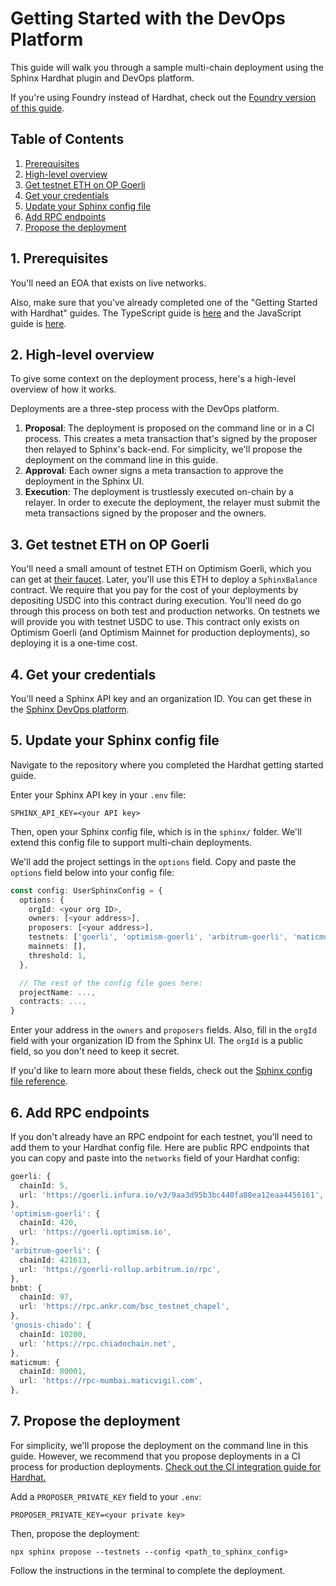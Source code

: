 # Getting Started with the DevOps Platform

This guide will walk you through a sample multi-chain deployment using the Sphinx Hardhat plugin and DevOps platform.

If you're using Foundry instead of Hardhat, check out the [Foundry version of this guide](https://github.com/sphinx-labs/sphinx/blob/develop/docs/ops-foundry-getting-started.md).

## Table of Contents

1. [Prerequisites](#1-prerequisites)
2. [High-level overview](#2-high-level-overview)
3. [Get testnet ETH on OP Goerli](#3-get-testnet-eth-on-op-goerli)
4. [Get your credentials](#4-get-your-credentials)
5. [Update your Sphinx config file](#5-update-your-sphinx-config-file)
6. [Add RPC endpoints](#6-add-rpc-endpoints)
7. [Propose the deployment](#7-propose-the-deployment)

## 1. Prerequisites

You'll need an EOA that exists on live networks.

Also, make sure that you've already completed one of the "Getting Started with Hardhat" guides. The TypeScript guide is [here](https://github.com/sphinx-labs/sphinx/blob/develop/docs/cli-hardhat-ts-getting-started.md) and the JavaScript guide is [here](https://github.com/sphinx-labs/sphinx/blob/develop/docs/cli-hardhat-js-getting-started.md).

## 2. High-level overview

To give some context on the deployment process, here's a high-level overview of how it works.

Deployments are a three-step process with the DevOps platform.

1. **Proposal**: The deployment is proposed on the command line or in a CI process. This creates a meta transaction that's signed by the proposer then relayed to Sphinx's back-end. For simplicity, we'll propose the deployment on the command line in this guide.
2. **Approval**: Each owner signs a meta transaction to approve the deployment in the Sphinx UI.
3. **Execution**: The deployment is trustlessly executed on-chain by a relayer. In order to execute the deployment, the relayer must submit the meta transactions signed by the proposer and the owners.

## 3. Get testnet ETH on OP Goerli

You'll need a small amount of testnet ETH on Optimism Goerli, which you can get at [their faucet](https://app.optimism.io/faucet). Later, you'll use this ETH to deploy a `SphinxBalance` contract. We require that you pay for the cost of your deployments by depositing USDC into this contract during execution. You'll need do go through this process on both test and production networks. On testnets we will provide you with testnet USDC to use. This contract only exists on Optimism Goerli (and Optimism Mainnet for production deployments), so deploying it is a one-time cost.

## 4. Get your credentials

You'll need a Sphinx API key and an organization ID. You can get these in the [Sphinx DevOps platform](https://www.sphinx.dev/).

## 5. Update your Sphinx config file

Navigate to the repository where you completed the Hardhat getting started guide.

Enter your Sphinx API key in your `.env` file:
```
SPHINX_API_KEY=<your API key>
```

Then, open your Sphinx config file, which is in the `sphinx/` folder. We'll extend this config file to support
multi-chain deployments.

We'll add the project settings in the `options` field. Copy and paste the `options` field below into your config file:

```ts
const config: UserSphinxConfig = {
  options: {
    orgId: <your org ID>,
    owners: [<your address>],
    proposers: [<your address>],
    testnets: ['goerli', 'optimism-goerli', 'arbitrum-goerli', 'maticmum', 'bnbt', 'gnosis-chiado'],
    mainnets: [],
    threshold: 1,
  },

  // The rest of the config file goes here:
  projectName: ...,
  contracts: ...,
}
```

Enter your address in the `owners` and `proposers` fields. Also, fill in the `orgId` field with your organization ID from the Sphinx UI. The `orgId` is a public field, so you don't need to keep it secret.

If you'd like to learn more about these fields, check out the [Sphinx config file reference](https://github.com/sphinx-labs/sphinx/blob/develop/docs/config-file.md).

## 6. Add RPC endpoints

If you don't already have an RPC endpoint for each testnet, you'll need to add them to your Hardhat config file. Here are public RPC endpoints that you can copy and paste into the `networks` field of your Hardhat config:

```ts
goerli: {
  chainId: 5,
  url: 'https://goerli.infura.io/v3/9aa3d95b3bc440fa88ea12eaa4456161',
},
'optimism-goerli': {
  chainId: 420,
  url: 'https://goerli.optimism.io',
},
'arbitrum-goerli': {
  chainId: 421613,
  url: 'https://goerli-rollup.arbitrum.io/rpc',
},
bnbt: {
  chainId: 97,
  url: 'https://rpc.ankr.com/bsc_testnet_chapel',
},
'gnosis-chiado': {
  chainId: 10200,
  url: 'https://rpc.chiadochain.net',
},
maticmum: {
  chainId: 80001,
  url: 'https://rpc-mumbai.maticvigil.com',
},
```

## 7. Propose the deployment

For simplicity, we'll propose the deployment on the command line in this guide. However, we recommend that you propose deployments in a CI process for production deployments. [Check out the CI integration guide for Hardhat.](https://github.com/sphinx-labs/sphinx/blob/develop/docs/ci-hardhat-proposals.md)

Add a `PROPOSER_PRIVATE_KEY` field to your `.env`:
```
PROPOSER_PRIVATE_KEY=<your private key>
```

Then, propose the deployment:

```
npx sphinx propose --testnets --config <path_to_sphinx_config>
```

Follow the instructions in the terminal to complete the deployment.
